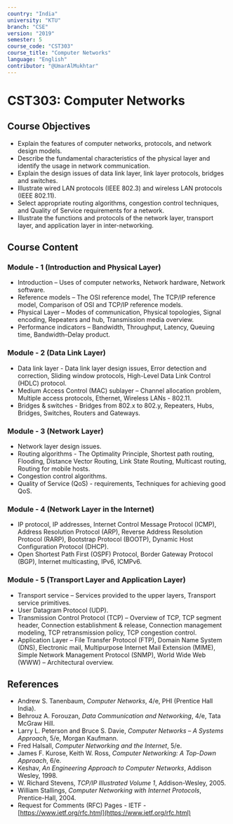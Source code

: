 ```yaml
---
country: "India"
university: "KTU"
branch: "CSE"
version: "2019"
semester: 5
course_code: "CST303"
course_title: "Computer Networks"
language: "English"
contributor: "@UmarAlMukhtar"
---
```


# CST303: Computer Networks

## Course Objectives
* Explain the features of computer networks, protocols, and network design models.
* Describe the fundamental characteristics of the physical layer and identify the usage in network communication.
* Explain the design issues of data link layer, link layer protocols, bridges and switches.
* Illustrate wired LAN protocols (IEEE 802.3) and wireless LAN protocols (IEEE 802.11).
* Select appropriate routing algorithms, congestion control techniques, and Quality of Service requirements for a network.
* Illustrate the functions and protocols of the network layer, transport layer, and application layer in inter-networking.

## Course Content
### Module - 1 (Introduction and Physical Layer)
* Introduction – Uses of computer networks, Network hardware, Network software.  
* Reference models – The OSI reference model, The TCP/IP reference model, Comparison of OSI and TCP/IP reference models.  
* Physical Layer – Modes of communication, Physical topologies, Signal encoding, Repeaters and hub, Transmission media overview.  
* Performance indicators – Bandwidth, Throughput, Latency, Queuing time, Bandwidth–Delay product.  

### Module - 2 (Data Link Layer)
* Data link layer - Data link layer design issues, Error detection and correction, Sliding window protocols, High-Level Data Link Control (HDLC) protocol.  
* Medium Access Control (MAC) sublayer – Channel allocation problem, Multiple access protocols, Ethernet, Wireless LANs - 802.11.  
* Bridges & switches - Bridges from 802.x to 802.y, Repeaters, Hubs, Bridges, Switches, Routers and Gateways.  

### Module - 3 (Network Layer)
* Network layer design issues.  
* Routing algorithms - The Optimality Principle, Shortest path routing, Flooding, Distance Vector Routing, Link State Routing, Multicast routing, Routing for mobile hosts.  
* Congestion control algorithms.  
* Quality of Service (QoS) - requirements, Techniques for achieving good QoS.  

### Module - 4 (Network Layer in the Internet)
* IP protocol, IP addresses, Internet Control Message Protocol (ICMP), Address Resolution Protocol (ARP), Reverse Address Resolution Protocol (RARP), Bootstrap Protocol (BOOTP), Dynamic Host Configuration Protocol (DHCP).  
* Open Shortest Path First (OSPF) Protocol, Border Gateway Protocol (BGP), Internet multicasting, IPv6, ICMPv6.  

### Module - 5 (Transport Layer and Application Layer)
* Transport service – Services provided to the upper layers, Transport service primitives.  
* User Datagram Protocol (UDP).  
* Transmission Control Protocol (TCP) – Overview of TCP, TCP segment header, Connection establishment & release, Connection management modeling, TCP retransmission policy, TCP congestion control.  
* Application Layer – File Transfer Protocol (FTP), Domain Name System (DNS), Electronic mail, Multipurpose Internet Mail Extension (MIME), Simple Network Management Protocol (SNMP), World Wide Web (WWW) – Architectural overview.  

## References
* Andrew S. Tanenbaum, *Computer Networks*, 4/e, PHI (Prentice Hall India).
* Behrouz A. Forouzan, *Data Communication and Networking*, 4/e, Tata McGraw Hill.
* Larry L. Peterson and Bruce S. Davie, *Computer Networks – A Systems Approach*, 5/e, Morgan Kaufmann.
* Fred Halsall, *Computer Networking and the Internet*, 5/e.
* James F. Kurose, Keith W. Ross, *Computer Networking: A Top-Down Approach*, 6/e.
* Keshav, *An Engineering Approach to Computer Networks*, Addison Wesley, 1998.
* W. Richard Stevens, *TCP/IP Illustrated Volume 1*, Addison-Wesley, 2005.
* William Stallings, *Computer Networking with Internet Protocols*, Prentice-Hall, 2004.
* Request for Comments (RFC) Pages - IETF - [https://www.ietf.org/rfc.html](https://www.ietf.org/rfc.html)
